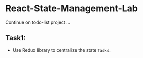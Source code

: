 # React-State-Management-Lab

Continue on todo-list project ...

## Task1:

* Use Redux library to centralize the state `Tasks`.



    
